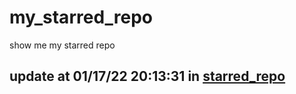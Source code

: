 # my_starred_repo
show me my starred repo

update at 01/17/22 20:13:31 in [starred_repo](./index.html)
---

